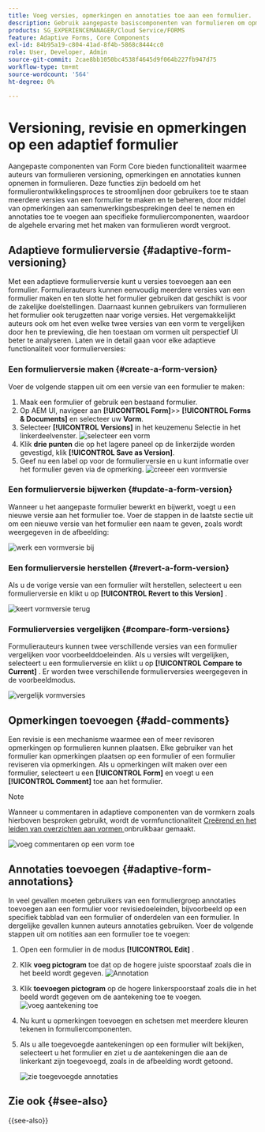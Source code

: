```yaml
---
title: Voeg versies, opmerkingen en annotaties toe aan een formulier.
description: Gebruik aangepaste basiscomponenten van formulieren om opmerkingen, annotaties en versies toe te voegen aan een adaptief formulier.
products: SG_EXPERIENCEMANAGER/Cloud Service/FORMS
feature: Adaptive Forms, Core Components
exl-id: 84b95a19-c804-41ad-8f4b-5868c8444cc0
role: User, Developer, Admin
source-git-commit: 2cae8bb1050bc4538f4645d9f064b227fb947d75
workflow-type: tm+mt
source-wordcount: '564'
ht-degree: 0%

---
```


# Versioning, revisie en opmerkingen op een adaptief formulier

<!--Before you can use versionings, comments, and annotations in an Adaptive Form, you must ensure you have [enabled Adaptive Form Core Components](
https://experienceleague.adobe.com/nl/docs/experience-manager-cloud-service/content/forms/setup-configure-migrate/enable-adaptive-forms-core-components).-->

<!--Adaptive Form Core Components facilitates to add versionings, comments, and annotations to a form. These features helps form authors and users to enhance the form development process where they can create multiple versions of a form, collaborate and add their comments to a form, and add annotations to form components.-->

Aangepaste componenten van Form Core bieden functionaliteit waarmee auteurs van formulieren versioning, opmerkingen en annotaties kunnen opnemen in formulieren. Deze functies zijn bedoeld om het formulierontwikkelingsproces te stroomlijnen door gebruikers toe te staan meerdere versies van een formulier te maken en te beheren, door middel van opmerkingen aan samenwerkingsbesprekingen deel te nemen en annotaties toe te voegen aan specifieke formuliercomponenten, waardoor de algehele ervaring met het maken van formulieren wordt vergroot.


## Adaptieve formulierversie {#adaptive-form-versioning}

Met een adaptieve formulierversie kunt u versies toevoegen aan een formulier. Formulierauteurs kunnen eenvoudig meerdere versies van een formulier maken en ten slotte het formulier gebruiken dat geschikt is voor de zakelijke doelstellingen. Daarnaast kunnen gebruikers van formulieren het formulier ook terugzetten naar vorige versies. Het vergemakkelijkt auteurs ook om het even welke twee versies van een vorm te vergelijken door hen te previewing, die hen toestaan om vormen uit perspectief UI beter te analyseren. Laten we in detail gaan voor elke adaptieve functionaliteit voor formulierversies:

### Een formulierversie maken {#create-a-form-version}

Voer de volgende stappen uit om een versie van een formulier te maken:

1. Maak een formulier of gebruik een bestaand formulier.
1. Op AEM UI, navigeer aan **[!UICONTROL Form]**>> **[!UICONTROL Forms & Documents]** en selecteer uw **Vorm**.
1. Selecteer **[!UICONTROL Versions]** in het keuzemenu Selectie in het linkerdeelvenster.
   ![ selecteer een vorm ](select-a-form.png)
1. Klik **drie punten** die op het lagere paneel op de linkerzijde worden gevestigd, klik **[!UICONTROL Save as Version]**.
1. Geef nu een label op voor de formulierversie en u kunt informatie over het formulier geven via de opmerking.
   ![ creeer een vormversie ](create-a-form-version.png)

### Een formulierversie bijwerken {#update-a-form-version}

Wanneer u het aangepaste formulier bewerkt en bijwerkt, voegt u een nieuwe versie aan het formulier toe. Voer de stappen in de laatste sectie uit om een nieuwe versie van het formulier een naam te geven, zoals wordt weergegeven in de afbeelding:

![ werk een vormversie ](update-a-form-version.png) bij

### Een formulierversie herstellen {#revert-a-form-version}

Als u de vorige versie van een formulier wilt herstellen, selecteert u een formulierversie en klikt u op **[!UICONTROL Revert to this Version]** .

![ keert vormversie ](revert-form-version.png) terug

### Formulierversies vergelijken {#compare-form-versions}

Formulierauteurs kunnen twee verschillende versies van een formulier vergelijken voor voorbeelddoeleinden. Als u versies wilt vergelijken, selecteert u een formulierversie en klikt u op **[!UICONTROL Compare to Current]** . Er worden twee verschillende formulierversies weergegeven in de voorbeeldmodus.

![ vergelijk vormversies ](compare-form-versions.png)

## Opmerkingen toevoegen {#add-comments}

Een revisie is een mechanisme waarmee een of meer revisoren opmerkingen op formulieren kunnen plaatsen. Elke gebruiker van het formulier kan opmerkingen plaatsen op een formulier of een formulier reviseren via opmerkingen. Als u opmerkingen wilt maken over een formulier, selecteert u een **[!UICONTROL Form]** en voegt u een **[!UICONTROL Comment]** toe aan het formulier.

>[!NOTE]
> Wanneer u commentaren in adaptieve componenten van de vormkern zoals hierboven besproken gebruikt, wordt de vormfunctionaliteit [ Creërend en het leiden van overzichten aan vormen ](/help/forms/create-reviews-forms.md) onbruikbaar gemaakt.


![ voeg commentaren op een vorm ](form-comments.png) toe

## Annotaties toevoegen {#adaptive-form-annotations}

In veel gevallen moeten gebruikers van een formuliergroep annotaties toevoegen aan een formulier voor revisiedoeleinden, bijvoorbeeld op een specifiek tabblad van een formulier of onderdelen van een formulier. In dergelijke gevallen kunnen auteurs annotaties gebruiken. Voer de volgende stappen uit om notities aan een formulier toe te voegen:

1. Open een formulier in de modus **[!UICONTROL Edit]** .

1. Klik **voeg pictogram** toe dat op de hogere juiste spoorstaaf zoals die in het beeld wordt gegeven.
   ![ Annotation ](annotation.png)

1. Klik **toevoegen pictogram** op de hogere linkerspoorstaaf zoals die in het beeld wordt gegeven om de aantekening toe te voegen.
   ![ voeg aantekening ](add-annotation.png) toe

1. Nu kunt u opmerkingen toevoegen en schetsen met meerdere kleuren tekenen in formuliercomponenten.

1. Als u alle toegevoegde aantekeningen op een formulier wilt bekijken, selecteert u het formulier en ziet u de aantekeningen die aan de linkerkant zijn toegevoegd, zoals in de afbeelding wordt getoond.

   ![ zie toegevoegde annotaties ](see-annotations.png)

## Zie ook {#see-also}

{{see-also}}
